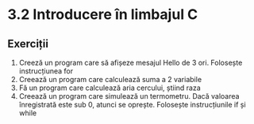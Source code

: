 # 3.2 Introducere în limbajul C

## Exerciții

1. Creeză un program care să afișeze mesajul Hello de 3 ori. Folosește instrucțiunea for
2. Creează un program care calculează suma a 2 variabile
3. Fă un program care calculează aria cercului, știind raza
4. Creează un program care simulează un termometru. Dacă valoarea înregistrată este sub 0, atunci se oprește. Folosește instrucțiunile if și while



